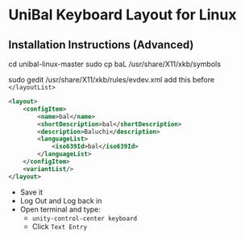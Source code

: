 # UniBal Keyboard Layout for Linux

Installation Instructions (Advanced)
---

cd unibal-linux-master
sudo cp baL /usr/share/X11/xkb/symbols

sudo gedit /usr/share/X11/xkb/rules/evdev.xml
add this before `</layoutList>`

```xml
<layout>
	<configItem>
		<name>bal</name>
		<shortDescription>bal</shortDescription>
		<description>Baluchi</description>
		<languageList>
			<iso639Id>bal</iso639Id>
		</languageList>
	</configItem>
	<variantList/>
</layout>
```

- Save it
- Log Out and Log back in
- Open terminal and type:
    - `unity-control-center keyboard`
    -  Click `Text Entry`

